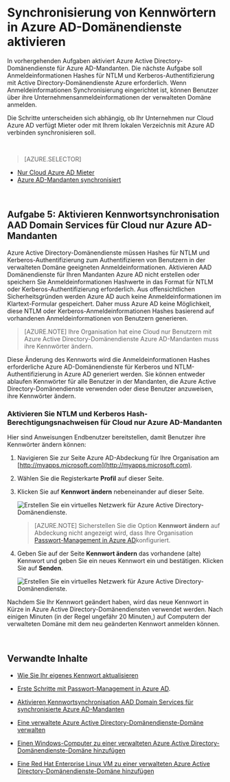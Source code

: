 <properties
    pageTitle="Azure Active Directory-Domänendienste: Kennwortsynchronisation aktivieren | Microsoft Azure"
    description="Erste Schritte mit Azure Active Directory-Domänendienste"
    services="active-directory-ds"
    documentationCenter=""
    authors="mahesh-unnikrishnan"
    manager="stevenpo"
    editor="curtand"/>

<tags
    ms.service="active-directory-ds"
    ms.workload="identity"
    ms.tgt_pltfrm="na"
    ms.devlang="na"
    ms.topic="get-started-article"
    ms.date="09/20/2016"
    ms.author="maheshu"/>

# <a name="enable-password-synchronization-to-azure-ad-domain-services"></a>Synchronisierung von Kennwörtern in Azure AD-Domänendienste aktivieren
In vorhergehenden Aufgaben aktiviert Azure Active Directory-Domänendienste für Azure AD-Mandanten. Die nächste Aufgabe soll Anmeldeinformationen Hashes für NTLM und Kerberos-Authentifizierung mit Active Directory-Domänendienste Azure erforderlich. Wenn Anmeldeinformationen Synchronisierung eingerichtet ist, können Benutzer über ihre Unternehmensanmeldeinformationen der verwalteten Domäne anmelden.

Die Schritte unterscheiden sich abhängig, ob Ihr Unternehmen nur Cloud Azure AD verfügt Mieter oder mit Ihrem lokalen Verzeichnis mit Azure AD verbinden synchronisieren soll.

<br>

> [AZURE.SELECTOR]
- [Nur Cloud Azure AD Mieter](active-directory-ds-getting-started-password-sync.md)
- [Azure AD-Mandanten synchronisiert](active-directory-ds-getting-started-password-sync-synced-tenant.md)

<br>


## <a name="task-5-enable-password-synchronization-to-aad-domain-services-for-a-cloud-only-azure-ad-tenant"></a>Aufgabe 5: Aktivieren Kennwortsynchronisation AAD Domain Services für Cloud nur Azure AD-Mandanten
Azure Active Directory-Domänendienste müssen Hashes für NTLM und Kerberos-Authentifizierung zum Authentifizieren von Benutzern in der verwalteten Domäne geeigneten Anmeldeinformationen. Aktivieren AAD Domänendienste für Ihren Mandanten Azure AD nicht erstellen oder speichern Sie Anmeldeinformationen Hashwerte in das Format für NTLM oder Kerberos-Authentifizierung erforderlich. Aus offensichtlichen Sicherheitsgründen werden Azure AD auch keine Anmeldeinformationen im Klartext-Formular gespeichert. Daher muss Azure AD keine Möglichkeit, diese NTLM oder Kerberos-Anmeldeinformationen Hashes basierend auf vorhandenen Anmeldeinformationen von Benutzern generieren.

> [AZURE.NOTE] Ihre Organisation hat eine Cloud nur Benutzern mit Azure Active Directory-Domänendienste Azure AD-Mandanten muss ihre Kennwörter ändern.

Diese Änderung des Kennworts wird die Anmeldeinformationen Hashes erforderliche Azure AD-Domänendienste für Kerberos und NTLM-Authentifizierung in Azure AD generiert werden. Sie können entweder ablaufen Kennwörter für alle Benutzer in der Mandanten, die Azure Active Directory-Domänendienste verwenden oder diese Benutzer anzuweisen, ihre Kennwörter ändern.


### <a name="enable-ntlm-and-kerberos-credential-hash-generation-for-a-cloud-only-azure-ad-tenant"></a>Aktivieren Sie NTLM und Kerberos Hash-Berechtigungsnachweisen für Cloud nur Azure AD-Mandanten
Hier sind Anweisungen Endbenutzer bereitstellen, damit Benutzer ihre Kennwörter ändern können:

1. Navigieren Sie zur Seite Azure AD-Abdeckung für Ihre Organisation am [http://myapps.microsoft.com](http://myapps.microsoft.com).

2. Wählen Sie die Registerkarte **Profil** auf dieser Seite.

3. Klicken Sie auf **Kennwort ändern** nebeneinander auf dieser Seite.

    ![Erstellen Sie ein virtuelles Netzwerk für Azure Active Directory-Domänendienste.](./media/active-directory-domain-services-getting-started/user-change-password.png)

    > [AZURE.NOTE] Sicherstellen Sie die Option **Kennwort ändern** auf Abdeckung nicht angezeigt wird, dass Ihre Organisation [Passwort-Management in Azure AD](../active-directory/active-directory-passwords-getting-started.md)konfiguriert.

4. Geben Sie auf der Seite **Kennwort ändern** das vorhandene (alte) Kennwort und geben Sie ein neues Kennwort ein und bestätigen. Klicken Sie auf **Senden**.

    ![Erstellen Sie ein virtuelles Netzwerk für Azure Active Directory-Domänendienste.](./media/active-directory-domain-services-getting-started/user-change-password2.png)

Nachdem Sie Ihr Kennwort geändert haben, wird das neue Kennwort in Kürze in Azure Active Directory-Domänendiensten verwendet werden. Nach einigen Minuten (in der Regel ungefähr 20 Minuten,) auf Computern der verwalteten Domäne mit dem neu geänderten Kennwort anmelden können.

<br>

## <a name="related-content"></a>Verwandte Inhalte

- [Wie Sie Ihr eigenes Kennwort aktualisieren](../active-directory/active-directory-passwords-update-your-own-password.md)

- [Erste Schritte mit Passwort-Management in Azure AD](../active-directory/active-directory-passwords-getting-started.md).

- [Aktivieren Kennwortsynchronisation AAD Domain Services für synchronisierte Azure AD-Mandanten](active-directory-ds-getting-started-password-sync-synced-tenant.md)

- [Eine verwaltete Azure Active Directory-Domänendienste-Domäne verwalten](active-directory-ds-admin-guide-administer-domain.md)

- [Einen Windows-Computer zu einer verwalteten Azure Active Directory-Domänendienste-Domäne hinzufügen](active-directory-ds-admin-guide-join-windows-vm.md)

- [Eine Red Hat Enterprise Linux VM zu einer verwalteten Azure Active Directory-Domänendienste-Domäne hinzufügen](active-directory-ds-admin-guide-join-rhel-linux-vm.md)
